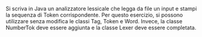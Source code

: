 Si scriva in Java un analizzatore lessicale che legga da file un input e stampi 
la sequenza di Token corrispondente.
Per questo esercizio, si possono utilizzare senza modifica le classi Tag, Token
e Word. Invece, la classe NumberTok deve essere aggiunta e la classe Lexer deve
essere completata.
